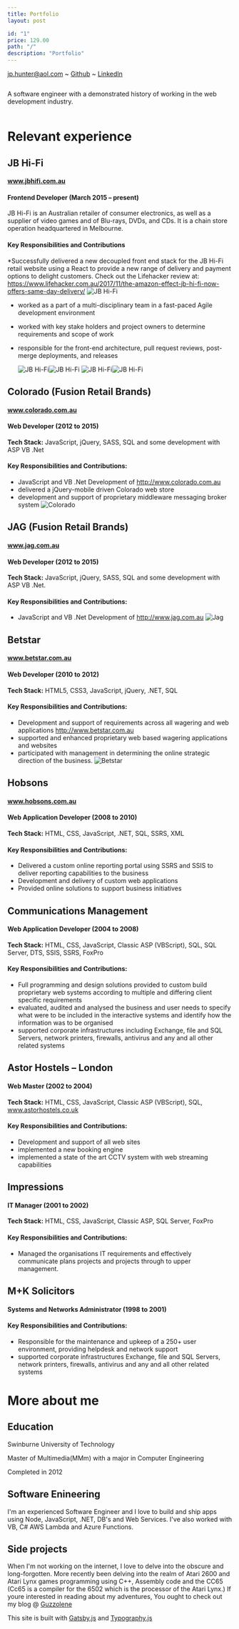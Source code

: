 ```yaml
---
title: Portfolio
layout: post

id: "1"
price: 129.00
path: "/"
description: "Portfolio"
---
```


jp.hunter@aol.com ~ [Github](https://www.github.com/JPHUNTER "Github - JPHUNTER") ~ [LinkedIn](https://www.linkedin.com/in/john-paul-hunter "LinkedIn - JPHUNTER") 

<div>
    <div style="overflow: hidden;">
       <div>
            <p>A software engineer with a demonstrated history of working in the web development industry.</p>
       </div>
    </div>
</div>

# Relevant experience

## JB Hi-Fi
#### www.jbhifi.com.au
#### Frontend Developer (March 2015 – present)

JB Hi-Fi is an Australian retailer of consumer electronics, as well as a supplier of video games and of Blu-rays, DVDs, and CDs. It is a chain store operation headquartered in Melbourne.
 
 #### Key Responsibilities and Contributions
*Successfully delivered a new decoupled front end stack for the JB Hi-Fi retail website using a React to provide a new range of delivery and payment options to delight customers. Check out the Lifehacker review at: https://www.lifehacker.com.au/2017/11/the-amazon-effect-jb-hi-fi-now-offers-same-day-delivery/
![JB Hi-Fi](./images/lifehacker.png "The Amazon Effect: JB Hi-Fi Now Offers Same-Day Delivery")
* worked as a part of a multi-disciplinary team in a fast-paced Agile development environment
* worked with key stake holders and project owners to determine requirements and scope of work
* responsible for the front-end architecture, pull request reviews, post-merge deployments, and releases

  ![JB Hi-Fi](./images/1.gif "JB Checkitout!")![JB Hi-Fi](./images/2.gif "JB Checkitout!")
  ![JB Hi-Fi](./images/3.gif "JB Checkitout!")![JB Hi-Fi](./images/4.gif "JB Checkitout!")

## Colorado (Fusion Retail Brands)
#### www.colorado.com.au
#### Web Developer (2012 to 2015)
**Tech Stack:** JavaScript, jQuery, SASS, SQL and some development with ASP VB .Net
#### Key Responsibilities and Contributions:
* JavaScript and VB .Net Development of http://www.colorado.com.au
* delivered a jQuery-mobile driven Colorado web store
* development and support of proprietary middleware messaging broker system
![Colorado](./images/colorado.png "Colorado")

## JAG (Fusion Retail Brands)
#### www.jag.com.au
#### Web Developer (2012 to 2015)
**Tech Stack:** JavaScript, jQuery, SASS, SQL and some development with ASP VB .Net.
#### Key Responsibilities and Contributions:
* JavaScript and VB .Net Development of http://www.jag.com.au
![Jag](./images/jag.png "Jag")

## Betstar
#### www.betstar.com.au
#### Web Developer (2010 to 2012)
**Tech Stack:** HTML5, CSS3, JavaScript, jQuery, .NET, SQL
#### Key Responsibilities and Contributions:
* Development and support of requirements across all wagering and web applications http://www.betstar.com.au
* supported and enhanced proprietary web based wagering applications and websites
* participated with management in determining the online strategic direction of the business.
![Betstar](./images/betstar.png "Betstar")

## Hobsons
#### www.hobsons.com.au
#### Web Application Developer (2008 to 2010)
**Tech Stack:** HTML, CSS, JavaScript, .NET, SQL, SSRS, XML
#### Key Responsibilities and Contributions:
* Delivered a custom online reporting portal using SSRS and SSIS to deliver reporting capabilities to the business
* Development and delivery of custom web applications
* Provided online solutions to support business initiatives

## Communications Management
#### Web Application Developer (2004 to 2008)
**Tech Stack:** HTML, CSS, JavaScript, Classic ASP (VBScript), SQL, SQL Server, DTS, SSIS, SSRS, FoxPro
#### Key Responsibilities and Contributions:
* Full programming and design solutions provided to custom build proprietary web systems according to multiple and differing client specific requirements
* evaluated, audited and analysed the business and user needs to specify what were to be included in the interactive systems and identify how the information was to be organised
* supported corporate infrastructures including Exchange, file and SQL Servers, network printers, firewalls, antivirus and any and all other related systems

## Astor Hostels – London
#### Web Master (2002 to 2004)
**Tech Stack:** HTML, CSS, JavaScript, Classic ASP (VBScript), SQL,
www.astorhostels.co.uk

#### Key Responsibilities and Contributions:
* Development and support of all  web sites
* implemented a new booking engine
* implemented a state of the art CCTV system with web streaming capabilities

## Impressions
#### IT Manager (2001 to 2002)
**Tech Stack:** HTML, CSS, JavaScript, Classic ASP, SQL Server, FoxPro
#### Key Responsibilities and Contributions:
* Managed the organisations IT requirements  and effectively communicate plans projects and projects through to upper management.
 
## M+K Solicitors
#### Systems and Networks Administrator (1998 to 2001)
#### Key Responsibilities and Contributions:
* Responsible for the maintenance and upkeep of a 250+ user environment, providing helpdesk and network support
* supported corporate infrastructures Exchange, file and SQL Servers, network printers, firewalls, antivirus and any and all other related systems

# More about me
## Education
Swinburne University of Technology

Master of Multimedia(MMm) with a major in Computer Engineering

Completed in 2012
## Software Enineering
I'm an experienced Software Engineer and I love to build and ship apps using Node, JavaScript, .NET, DB's and Web Services. I've also worked with VB, C# AWS Lambda and Azure Functions.
## Side projects
When I'm not working on the internet, I love to delve into the obscure and long-forgotten. More recently been delving into the realm of Atari 2600 and Atari Lynx games programming using C++, Assembly code and the CC65 (Cc65 is a compiler for the 6502 which is the processor of the Atari Lynx.) 
If youre interested in reading about my adventures, You ought to check out my blog @
[Guzzolene](https://www.guzzolene.com "Guzzolene")

This site is built with [Gatsby.js](https://github.com/gatsbyjs/gatsby "Gatsby.js") and [Typography.js](https://kyleamathews.github.io/typography.js/ "Typography.js")